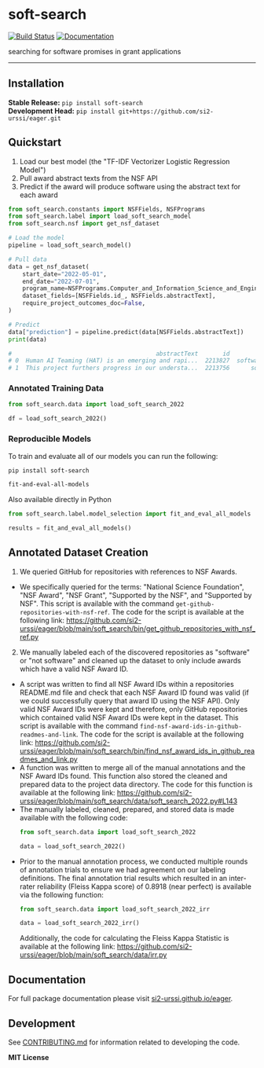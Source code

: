 # soft-search

[![Build Status](https://github.com/si2-urssi/eager/workflows/CI/badge.svg)](https://github.com/si2-urssi/eager/actions)
[![Documentation](https://github.com/si2-urssi/eager/workflows/Documentation/badge.svg)](https://si2-urssi.github.io/eager)

searching for software promises in grant applications

---

## Installation

**Stable Release:** `pip install soft-search`<br>
**Development Head:** `pip install git+https://github.com/si2-urssi/eager.git`

## Quickstart

1. Load our best model (the "TF-IDF Vectorizer Logistic Regression Model")
2. Pull award abstract texts from the NSF API
3. Predict if the award will produce software using the abstract text for each award

```python
from soft_search.constants import NSFFields, NSFPrograms
from soft_search.label import load_soft_search_model
from soft_search.nsf import get_nsf_dataset

# Load the model
pipeline = load_soft_search_model()

# Pull data
data = get_nsf_dataset(
    start_date="2022-05-01",
    end_date="2022-07-01",
    program_name=NSFPrograms.Computer_and_Information_Science_and_Engineering,
    dataset_fields=[NSFFields.id_, NSFFields.abstractText],
    require_project_outcomes_doc=False,
)

# Predict
data["prediction"] = pipeline.predict(data[NSFFields.abstractText])
print(data)

#                                         abstractText       id              prediction
# 0  Human AI Teaming (HAT) is an emerging and rapi...  2213827  software-not-predicted
# 1  This project furthers progress in our understa...  2213756      software-predicted
```

### Annotated Training Data

```python
from soft_search.data import load_soft_search_2022

df = load_soft_search_2022()
```

### Reproducible Models

To train and evaluate all of our models you can run the following:

```bash
pip install soft-search

fit-and-eval-all-models
```

Also available directly in Python

```python
from soft_search.label.model_selection import fit_and_eval_all_models

results = fit_and_eval_all_models()
```

## Annotated Dataset Creation

1. We queried GitHub for repositories with references to NSF Awards.
  - We specifically queried for the terms: "National Science Foundation", "NSF Award",
    "NSF Grant", "Supported by the NSF", and "Supported by NSF". This script is available
    with the command `get-github-repositories-with-nsf-ref`. The code for the script is
    available at the following link:
    https://github.com/si2-urssi/eager/blob/main/soft_search/bin/get_github_repositories_with_nsf_ref.py
2. We manually labeled each of the discovered repositories as "software"
   or "not software" and cleaned up the dataset to only include awards 
   which have a valid NSF Award ID.
  - A script was written to find all NSF Award IDs within a repositories README.md file
    and check that each NSF Award ID found was valid (if we could successfully query
    that award ID using the NSF API). Only valid NSF Award IDs were kept and therefore,
    only GitHub repositories which contained valid NSF Award IDs were kept in the
    dataset. This script is available with the command
    `find-nsf-award-ids-in-github-readmes-and-link`. The code for the script is
    available at the following link:
    https://github.com/si2-urssi/eager/blob/main/soft_search/bin/find_nsf_award_ids_in_github_readmes_and_link.py
  - A function was written to merge all of the manual annotations and the NSF Award IDs
    found. This function also stored the cleaned and prepared data to the project data
    directory. The code for this function is available at the following link:
    https://github.com/si2-urssi/eager/blob/main/soft_search/data/soft_search_2022.py#L143
  - The manually labeled, cleaned, prepared, and stored data is made available with the
    following code:
     ```python
     from soft_search.data import load_soft_search_2022

     data = load_soft_search_2022()
     ```
  - Prior to the manual annotation process, we conducted multiple rounds of
    annotation trials to ensure we had agreement on our labeling definitions.
    The final annotation trial results which resulted in an inter-rater
    reliability (Fleiss Kappa score) of 0.8918 (near perfect) is available
    via the following function:
    ```python
    from soft_search.data import load_soft_search_2022_irr

    data = load_soft_search_2022_irr()
    ```
    Additionally, the code for calculating the Fleiss Kappa Statistic
    is available at the following link:
    https://github.com/si2-urssi/eager/blob/main/soft_search/data/irr.py


## Documentation

For full package documentation please visit [si2-urssi.github.io/eager](https://si2-urssi.github.io/eager).

## Development

See [CONTRIBUTING.md](CONTRIBUTING.md) for information related to developing the code.

**MIT License**
